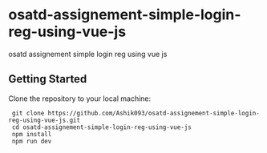 # osatd-assignement-simple-login-reg-using-vue-js
osatd assignement simple login reg using vue js
## Getting Started

Clone the repository to your local machine:

   ```shell
    git clone https://github.com/Ashik093/osatd-assignement-simple-login-reg-using-vue-js.git
    cd osatd-assignement-simple-login-reg-using-vue-js
    npm install
    npm run dev